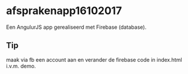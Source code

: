 # afsprakenapp16102017

Een AngulurJS app gerealiseerd met Firebase (database). 

## Tip 
maak via fb een account aan en verander de firebase code in index.html i.v.m. demo. 

